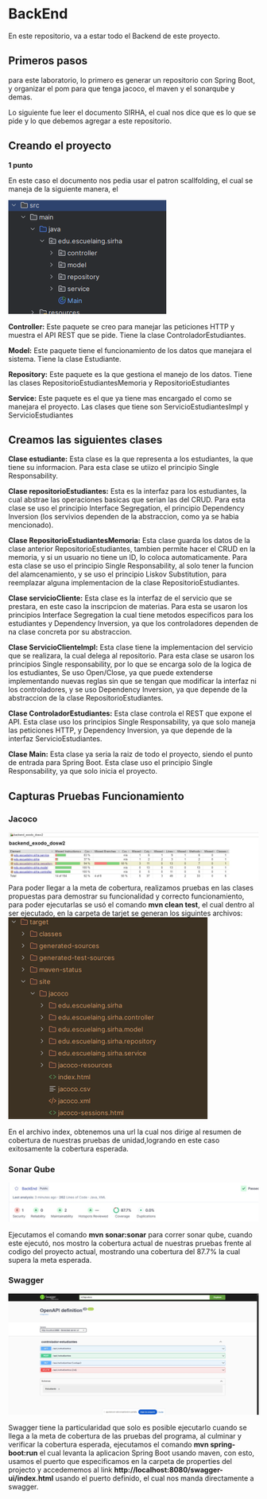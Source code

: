 # BackEnd
En este repositorio, va a estar todo el Backend de este proyecto.

## Primeros pasos

para este laboratorio, lo primero es generar un repositorio con Spring Boot, y organizar el pom para que tenga jacoco, 
el maven y el sonarqube y demas.

Lo siguiente fue leer el documento SIRHA, el cual nos dice que es lo que se pide y lo que debemos agregar a este 
repositorio.
## Creando el proyecto

**1 punto**

En este caso el documento nos pedia usar el patron scallfolding, el cual se maneja de la siguiente manera, el

![img_1.png](img_1.png)

**Controller:** Este paquete se creo para manejar las peticiones HTTP y muestra el API REST que se pide. Tiene la clase
ControladorEstudiantes.

**Model:** Este paquete tiene el funcionamiento de los datos que manejara el sistema. Tiene la clase Estudiante.

**Repository:** Este paquete es la que gestiona el manejo de los datos. Tiene las clases RepositorioEstudiantesMemoria y 
RepositorioEstudiantes

**Service:** Este paquete es el que ya tiene mas encargado el como se manejara el proyecto. Las clases que tiene son 
ServicioEstudiantesImpl y ServicioEstudiantes

## Creamos las siguientes clases

**Clase estudiante:** Esta clase es la que representa a los estudiantes, la que tiene su informacion. Para esta clase se
utiizo el principio Single Responsability.

**Clase repositorioEstudiantes:** Esta es la interfaz para los estudiantes, la cual abstrae las operaciones basicas que
serian las del CRUD. Para esta clase se uso el principio Interface Segregation, el principio Dependency Inversion (los 
servivios dependen de la abstraccion, como ya se habia mencionado).

**Clase RepositorioEstudiantesMemoria:** Esta clase guarda los datos de la clase anterior RepositorioEstudiantes, 
tambien permite hacer el CRUD en la memoria, y si un usuario no tiene un ID, lo coloca automaticamente.
Para esta clase se uso el principio Single Responsability, al solo tener la funcion del alamcenamiento, y se uso el 
principio Liskov Substitution, para reemplazar alguna implementacion de la clase RepositorioEstudiantes.

**Clase servicioCliente:** Esta clase es la interfaz de el servicio que se prestara, en este caso la inscripcion de 
materias. Para esta se usaron los principios Interface Segregation la cual tiene metodos especificos para los 
estudiantes y Dependency Inversion, ya que los controladores dependen de na clase concreta por su abstraccion.

**Clase ServicioClienteImpl:** Esta clase tiene la implementacion del servicio que se realizara, la cual delega al 
repositorio. Para esta clase se usaron los principios Single responsability, por lo que se encarga solo de la logica de 
los estudiantes, Se uso Open/Close, ya que puede extenderse implementando nuevas reglas sin que se tengan que modificar 
la interfaz ni los controladores, y se uso Dependency Inversion, ya que depende de la abstraccion de la clase 
RepositorioEstudiantes.

**Clase ControladorEstudiantes:** Esta clase controla el REST que expone el API. Esta clase uso los principios Single 
Responsability, ya que solo maneja las peticiones HTTP, y Dependency Inversion, ya que depende de la interfaz 
ServicioEstudiantes.

**Clase Main:** Esta clase ya seria la raiz de todo el proyecto, siendo el punto de entrada para Spring Boot. Esta clase
uso el principio Single Responsability, ya que solo inicia el proyecto.

## Capturas Pruebas Funcionamiento

### Jacoco

![img_2.png](img_2.png)
Para poder llegar a la meta de cobertura, realizamos pruebas en las clases propuestas para demostrar su funcionalidad y 
correcto funcionamiento, para poder ejecutarlas se usó el comando
**mvn clean test**, el cual dentro al ser ejecutado, en la carpeta de tarjet se generan los siguintes archivos:
![img_3.png](img_3.png)

En el archivo index, obtenemos una url la cual nos dirige al resumen de cobertura de nuestras pruebas de unidad,logrando
en este caso exitosamente la cobertura esperada.

### Sonar Qube

![img_4.png](img_4.png)

Ejecutamos el comando **mvn sonar:sonar** para correr sonar qube, cuando este ejecutó, nos mostro la cobertura actual de
nuestras pruebas frente al codigo del proyecto actual, mostrando una cobertura del 87.7% la cual supera la meta esperada.

### Swagger 

![img_5.png](img_5.png)

Swagger tiene la particularidad que solo es posible ejecutarlo cuando se llega a la meta de cobertura de las pruebas del programa,
al culminar y verificar la cobertura esperada, ejecutamos el comando **mvn spring-boot:run** el cual levanta la aplicacion
Spring Boot usando maven, con esto, usamos el puerto que especificamos en la carpeta de properties del projecto y accedememos
al link **http://localhost:8080/swagger-ui/index.html** usando el puerto definido, el cual nos manda directamente a swagger.